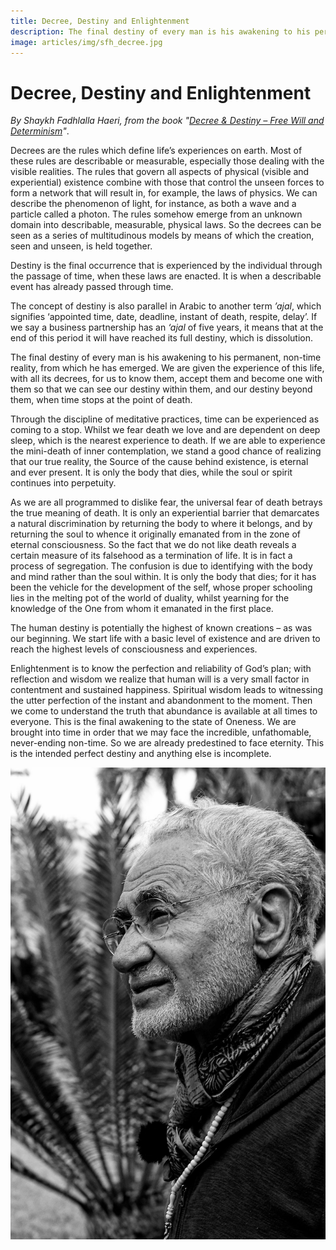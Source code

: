 ```yaml
---
title: Decree, Destiny and Enlightenment
description: The final destiny of every man is his awakening to his permanent, non-time reality, from which he has emerged. We are given the experience of this life, with all its decrees, for us to know them, accept them and become one with them so that we can see our destiny within them, and our destiny beyond them, when time stops at the point of death.
image: articles/img/sfh_decree.jpg
---
```


# Decree, Destiny and Enlightenment

_By Shaykh Fadhlalla Haeri, from the book "[Decree & Destiny – Free Will and Determinism](../../books/practices-teachings/decree-destiny)"_. 

Decrees are the rules which define life’s experiences on earth. Most of these rules are describable or measurable, especially those dealing with the visible realities. The rules that govern all aspects of physical (visible and experiential) existence combine with those that control the unseen forces to form a network that will result in, for example, the laws of physics. We can describe the phenomenon of light, for instance, as both a wave and a particle called a photon. The rules somehow emerge from an unknown domain into describable, measurable, physical laws. So the decrees can be seen as a series of multitudinous models by means of which the creation, seen and unseen, is held together.

Destiny is the final occurrence that is experienced by the individual through the passage of time, when these laws are enacted. It is when a describable event has already passed through time.

The concept of destiny is also parallel in Arabic to another term _’ajal_, which signifies ‘appointed time, date, deadline, instant of death, respite, delay’. If we say a business partnership has an _‘ajal_ of five years, it means that at the end of this period it will have reached its full destiny, which is dissolution.

The final destiny of every man is his awakening to his permanent, non-time reality, from which he has emerged. We are given the experience of this life, with all its decrees, for us to know them, accept them and become one with them so that we can see our destiny within them, and our destiny beyond them, when time stops at the point of death.

Through the discipline of meditative practices, time can be experienced as coming to a stop. Whilst we fear death we love and are dependent on deep sleep, which is the nearest experience to death. If we are able to experience the mini-death of inner contemplation, we stand a good chance of realizing that our true reality, the Source of the cause behind existence, is eternal and ever present. It is only the body that dies, while the soul or spirit continues into perpetuity.

As we are all programmed to dislike fear, the universal fear of death betrays the true meaning of death. It is only an experiential barrier that demarcates a natural discrimination by returning the body to where it belongs, and by returning the soul to whence it originally emanated from in the zone of eternal consciousness. So the fact that we do not like death reveals a certain measure of its falsehood as a termination of life. It is in fact a process of segregation. The confusion is due to identifying with the body and mind rather than the soul within. It is only the body that dies; for it has been the vehicle for the development of the self, whose proper schooling lies in the melting pot of the world of duality, whilst yearning for the knowledge of the One from whom it emanated in the first place.

The human destiny is potentially the highest of known creations – as was our beginning. We start life with a basic level of existence and are driven to reach the highest levels of consciousness and experiences.

Enlightenment is to know the perfection and reliability of God’s plan; with reflection and wisdom we realize that human will is a very small factor in contentment and sustained happiness. Spiritual wisdom leads to witnessing the utter perfection of the instant and abandonment to the moment. Then we come to understand the truth that abundance is available at all times to everyone. This is the final awakening to the state of Oneness. We are brought into time in order that we may face the incredible, unfathomable, never-ending non-time. So we are already predestined to face eternity. This is the intended perfect destiny and anything else is incomplete.

![Decreed](./img/sfh_decree.jpg)